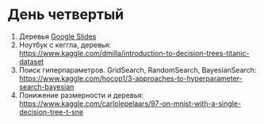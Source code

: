 # День четвертый

1. Деревья [Google Slides](https://docs.google.com/presentation/d/1W03yIb2p7v6jmqPiflBos8N_CO16HNDTfmQ9ArLEqzc)
2. Ноутбук с кеггла, деревья: https://www.kaggle.com/dmilla/introduction-to-decision-trees-titanic-dataset
4. Поиск гиперпараметров. GridSearch, RandomSearch, BayesianSearch: https://www.kaggle.com/hocop1/3-approaches-to-hyperparameter-search-bayesian
3. Понижение размерности и деревья: https://www.kaggle.com/carlolepelaars/97-on-mnist-with-a-single-decision-tree-t-sne
